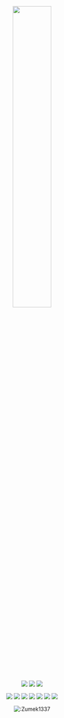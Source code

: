 <p align=center>
  <a href="https://discord.com/users/565168135674658816"><img src="https://lanyard-profile-readme.vercel.app/api/1093923329695551508" width=45%></a>
</p>

<p align="center">
  <a href="https://github.com/Zumek1337"><img src="https://img.shields.io/github/followers/Zumek1337?style=for-the-badge"></img></a>
  <a href="https://github.com/Zumek1337"><img src="https://img.shields.io/github/stars/Zumek1337?style=for-the-badge"></img></a>
  <a href="https://wanted-ceo.netlify.app/ceo"><img src="https://img.shields.io/website?down_message=Zumek1337%20is%20down%21&style=for-the-badge&up_message=https://wanted-ceo.netlify.app/ceo%20is%20up%21&url=https%3A%2F%2Fhttps://wanted-ceo.netlify.app/ceol"></img></a>
</p>

<p align="center">
  <a href="https://github.com/Zumek1337"><img src="https://img.shields.io/badge/python-3670A0?style=for-the-badge&logo=python&logoColor=ffdd54"></a>
  <a href="https://github.com/Zumek1337"><img src="https://img.shields.io/badge/Go-00ADD8?style=for-the-badge&logo=go&logoColor=white"></a>
  <a href="https://github.com/Zumek1337"><img src="https://img.shields.io/badge/SvelteKit-FF3E00?style=for-the-badge&logo=Svelte&logoColor=white"></a>
  <a href="https://github.com/Zumek1337"><img src="https://img.shields.io/badge/Sass-CC6699?style=for-the-badge&logo=sass&logoColor=white"></a>
  <a href="https://github.com/Zumek1337"><img src="https://img.shields.io/badge/Tailwind_CSS-38B2AC?style=for-the-badge&logo=tailwind-css&logoColor=white"></a>
  <a href="https://github.com/Zumek1337"><img src="https://img.shields.io/badge/javascript-%23323330.svg?style=for-the-badge&logo=javascript&logoColor=%23F7DF1E"></a>
  <a href="https://github.com/Zumek1337"><img src="https://img.shields.io/badge/typescript-%23007ACC.svg?style=for-the-badge&logo=typescript&logoColor=white"></a>
</p>

<p align="center"><img src="https://count.getloli.com/get/@:Zumek1337" alt=":Zumek1337" /></p>
